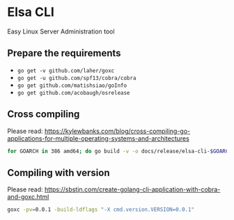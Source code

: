 # Elsa CLI

Easy Linux Server Administration tool

## Prepare the requirements

- `go get -v github.com/laher/goxc`
- `go get -u github.com/spf13/cobra/cobra`
- `go get github.com/matishsiao/goInfo`
- `go get github.com/acobaugh/osrelease`

## Cross compiling

Please read: <https://kylewbanks.com/blog/cross-compiling-go-applications-for-multiple-operating-systems-and-architectures>

```bash
for GOARCH in 386 amd64; do go build -v -o docs/release/elsa-cli-$GOARCH ; done
```

## Compiling with version

Please read: <https://sbstjn.com/create-golang-cli-application-with-cobra-and-goxc.html>

```bash
goxc -pv=0.0.1 -build-ldflags "-X cmd.version.VERSION=0.0.1"
```